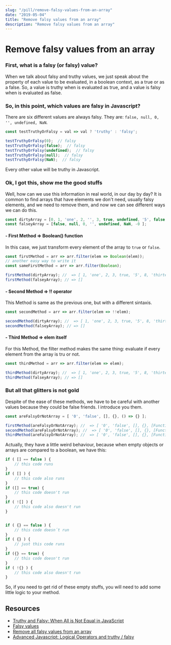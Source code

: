 ```yaml
---
slug: "/pill/remove-falsy-values-from-an-array"
date: "2019-05-04"
title: "Remove falsy values from an array"
description: "Remove falsy values from an array"
---
```

# Remove falsy values from an array

### First, what is a falsy (or falsy) value?

When we talk about falsy and truthy values, we just speak about the property of each value to be evaluated, in a boolean context, as a true or as a false. So, a value is truthy when is evaluated as true, and a value is falsy when is evaluated as false.

### So, in this point, which values are falsy in Javascript?

There are six different values are always falsy. They are: `false, null, 0, '', undefined, NaN`.

```js
const testTruthyOrFalsy = val => val ? 'truthy' : 'falsy';

testTruthyOrFalsy(0);  // falsy
testTruthyOrFalsy(false);  // falsy
testTruthyOrFalsy(undefined);  // falsy
testTruthyOrFalsy(null);  // falsy
testTruthyOrFalsy(NaN);  // falsy
```

Every other value will be truthy in Javascript.


### Ok, I got this, show me the good stuffs

Well, how can we use this information in real world, in our day by day? It is common to find arrays that have elements we don't need, usually falsy elements, and we need to remove them, and now we can see different ways we can do this.

```js
const dirtyArray = [0, 1, 'one', 2, '', 3, true, undefined, '5', false, 8, NaN, 'thirteen', Symbol('symbol')];
const falseyArray = [false, null, 0, '', undefined, NaN, -0 ];

```

#### - First Method => Boolean() function

In this case, we just transform every element of the array to `true` or `false`.

```js
const firstMethod = arr => arr.filter(elem => Boolean(elem));
// another easy way to write it
const sameFirstMethod = arr => arr.filter(Boolean);

firstMethod(dirtyArray); //  => [ 1, 'one', 2, 3, true, '5', 8, 'thirteen', Symbol(symbol) ]
firstMethod(falseyArray); // => []
```

#### - Second Method => !! operator

This Method is same as the previous one, but with a different sintaxis.

```js
const secondMethod = arr => arr.filter(elem => !!elem);

secondMethod(dirtyArray); //  => [ 1, 'one', 2, 3, true, '5', 8, 'thirteen', Symbol(symbol) ]
secondMethod(falseyArray); // => []
```

#### - Third Method => elem itself

For this Method, the filter method makes the same thing: evaluate if every element from the array is tru or not.

```js
const thirdMethod = arr => arr.filter(elem => elem);

thirdMethod(dirtyArray); //  => [ 1, 'one', 2, 3, true, '5', 8, 'thirteen', Symbol(symbol) ]
thirdMethod(falseyArray); // => []
```


### But all that glitters is not gold

Despite of the ease of these methods, we have to be careful with another values because they could be false friends. I introduce you them.

```js
const areFalsyOrNotArray = [ '0', 'false', [], {}, () => {} ];

firstMethod(areFalsyOrNotArray); //  => [ '0', 'false', [], {}, [Function] ];
secondMethod(areFalsyOrNotArray); //  => [ '0', 'false', [], {}, [Function] ];
thirdMethod(areFalsyOrNotArray); //  => [ '0', 'false', [], {}, [Function] ];
```

Actually, they have a little weird behaviour, because when empty objects or arrays are compared to a boolean, we have this:

```js
if ( [] == false ) {
    // this code runs
}
if ( [] ) {
    // this code also runs
}
if ([] == true) {
    // this code doesn't run
}
if ( ![] ) {
    // this code also doesn't run
}


if ( {} == false ) {
    // this code doesn´t run
}
if ( {} ) {
    // just this code runs
}
if ({} == true) {
    // this code doesn't run
}
if ( !{} ) {
    // this code also doesn't run
}

```
So, if you need to get rid of these empty stuffs, you will need to add some little logic to your method.

## Resources

- [Truthy and Falsy: When All is Not Equal in JavaScript](https://www.sitepoint.com/javascript-truthy-falsy/)
- [Falsy values](https://developer.mozilla.org/en-US/docs/Glossary/Falsy)
- [Remove all falsy values from an array](https://www.techiedelight.com/remove-all-falsy-values-from-an-array-in-javascript/)
- [Advanced Javascript: Logical Operators and truthy / falsy](https://www.nfriedly.com/techblog/2009/07/advanced-javascript-operators-and-truthy-falsy/)
